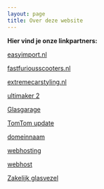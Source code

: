 ```yaml
---
layout: page
title: Over deze website
---
```


**Hier vind je onze linkpartners:**

<a href="https://easyimport.nl/bpm-berekenen-aangifte/" target="_blank">easyimport.nl</a>

<a href="https://www.fastfuriousscooters.nl/elektrische-driewielers/" target="_blank">fastfuriousscooters.nl</a>

<a href="https://www.extremecarstyling.nl/wagner-tuning" target="_blank">extremecarstyling.nl</a>

<a href="https://www.cards3dprinting.com/ultimaker/3d-printers/ultimaker-2/">ultimaker 2</a>

<a href="https://www.glasgarage.nl">Glasgarage</a>

<a href="https://www.updatenavigatie.nl">TomTom update</a>

<a href="https://www.easyhost.be/nl/domeinnaam-kopen">domeinnaam</a>

<a href="https://www.combell.com/nl/hosting/webhosting">webhosting</a>

<a href="https://www.transip.nl/webhosting/">webhost</a>

<a href="https://www.breedband.nl/zakelijk-glasvezelinternet/">Zakelijk glasvezel</a>
